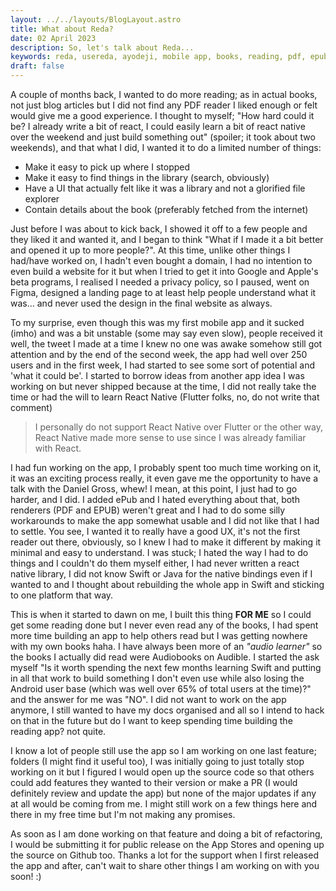 ```yaml
---
layout: ../../layouts/BlogLayout.astro
title: What about Reda?
date: 02 April 2023
description: So, let's talk about Reda...
keywords: reda, usereda, ayodeji, mobile app, books, reading, pdf, epub, library, open-source
draft: false
---
```


A couple of months back, I wanted to do more reading; as in actual books, not just blog articles but I did not find any PDF reader I liked enough or felt would give me a good experience. I thought to myself; "How hard could it be? I already write a bit of react, I could easily learn a bit of react native over the weekend and just build something out" (spoiler; it took about two weekends), and that what I did, I wanted it to do a limited number of things:

- Make it easy to pick up where I stopped
- Make it easy to find things in the library (search, obviously)
- Have a UI that actually felt like it was a library and not a glorified file explorer
- Contain details about the book (preferably fetched from the internet)

Just before I was about to kick back, I showed it off to a few people and they liked it and wanted it, and I began to think "What if I made it a bit better and opened it up to more people?". At this time, unlike other things I had/have worked on, I hadn't even bought a domain, I had no intention to even build a website for it but when I tried to get it into Google and Apple's beta programs, I realised I needed a privacy policy, so I paused, went on Figma, designed a landing page to at least help people understand what it was... and never used the design in the final website as always.

To my surprise, even though this was my first mobile app and it sucked (imho) and was a bit unstable (some may say even slow), people received it well, the tweet I made at a time I knew no one was awake somehow still got attention and by the end of the second week, the app had well over 250 users and in the first week, I had started to see some sort of potential and 'what it could be'. I started to borrow ideas from another app idea I was working on but never shipped because at the time, I did not really take the time or had the will to learn React Native (Flutter folks, no, do not
write that comment)

> I personally do not support React Native over Flutter or the other way, React Native made more sense to use since I was already familiar with React. 

I had fun working on the app, I probably spent too much time working on it, it was an exciting process really, it even gave me the opportunity to have a talk with the Daniel Gross, whew! I mean, at this point, I just had to go harder, and I did. I added ePub and I hated everything about that, both renderers (PDF and EPUB) weren't great and I had to do some silly workarounds to make the app somewhat usable and I did not like that I had to settle. You see, I wanted it to really have a good UX, it's not the first reader out there, obviously, so I knew I had to make it different by making it minimal and easy to understand. I was stuck; I hated the way I had to do things and I couldn't do them myself either, I had never written a react native library, I did not know Swift or Java for the native bindings even if I wanted to and I thought about rebuilding the whole app in Swift and sticking to one platform that way.

This is when it started to dawn on me, I built this thing **FOR ME** so I could get some reading done but I never even read any of the books, I had spent more time building an app to help others read but I was getting nowhere with my own books haha. I have always been more of an _"audio learner"_ so the books I actually did read were Audiobooks on Audible. I started the ask myself "Is it worth spending the next few months learning Swift and putting in all that work to build something I don't even use while also losing the Android user base (which was well over 65% of total users at the time)?" and the answer for me was "NO". I did not want to work on the app anymore, I still wanted to have my docs organised and all so I intend to hack on that in the future but do I want to keep spending time building the reading app? not quite.

I know a lot of people still use the app so I am working on one last feature; folders (I might find it useful too), I was initially going to just totally stop working on it but I figured I would open up the source code so that others could add features they wanted to their version or make a PR (I would definitely review and update the app) but none of the major updates if any at all would be coming from me. I might still work on a few things here and there in my free time but I'm not making any promises.

As soon as I am done working on that feature and doing a bit of refactoring, I would be submitting it for public release on the App Stores and opening up the source on Github too. Thanks a lot for the support when I first released the app and after, can't wait to share other things I am working on with you soon! :)
